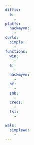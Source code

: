 ```yaml
---
diffis:
  e:
    -
platfs:
  hackmyvm:
    -
curls:
  simple:
    -
functions:
  win:
    -
  e:
    -
  hackmyvm:
    -
  bf:
    -
  smb:
    -
  creds:
    -
  tsi:
    -

wals:
  simplewu:
    -
---
```

